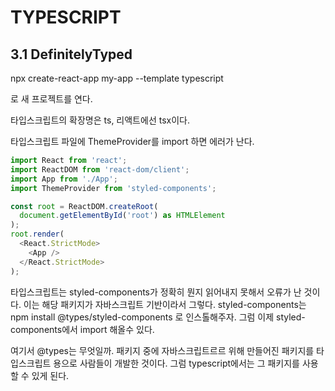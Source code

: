 # TYPESCRIPT

## 3.1 DefinitelyTyped

npx create-react-app my-app --template typescript

로 새 프로젝트를 연다.

타입스크립트의 확장명은 ts, 리액트에선 tsx이다.

타입스크립트 파일에 ThemeProvider를 import 하면 에러가 난다.

```JavaScript
import React from 'react';
import ReactDOM from 'react-dom/client';
import App from './App';
import ThemeProvider from 'styled-components';

const root = ReactDOM.createRoot(
  document.getElementById('root') as HTMLElement
);
root.render(
  <React.StrictMode>
    <App />
  </React.StrictMode>
);
```

타입스크립트는 styled-components가 정확히 뭔지 읽어내지 못해서 오류가 난 것이다. 이는 해당 패키지가 자바스크립트 기반이라서 그렇다. styled-components는 npm install @types/styled-components 로 인스톨해주자. 그럼 이제 styled-components에서 import 해올수 있다.

여기서 @types는 무엇일까. 패키지 중에 자바스크립트르르 위해 만들어진 패키지를 타입스크립트 용으로 사람들이 개발한 것이다. 그럼 typescript에서는 그 패키지를 사용할 수 있게 된다.
